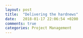 ```yaml
---
layout: post
title:  "Delivering the hardnews"
date:   2018-01-17 22:06:54 +0200
comments: true
categories: Project Management
---
```



